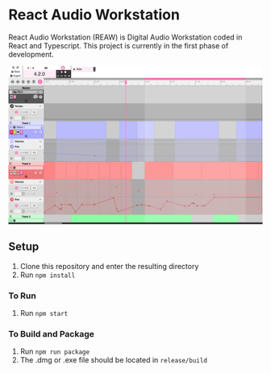 # React Audio Workstation
React Audio Workstation (REAW) is Digital Audio Workstation coded in React and Typescript. This project is currently in the first phase of development.

![](/assets/images/screenshots/2022-03-04.png)
## Setup
1. Clone this repository and enter the resulting directory
2. Run ```npm install```

### To Run
1. Run ```npm start```

### To Build and Package
1. Run ```npm run package```
2. The .dmg or .exe file should be located in ```release/build```